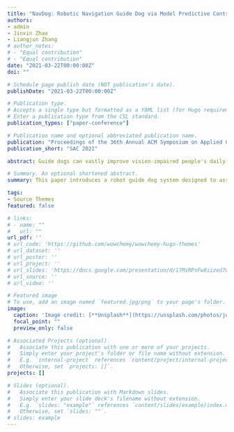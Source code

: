 ```yaml
---
title: "NavDog: Robotic Navigation Guide Dog via Model Predictive Control and Human-Robot Modeling"
authors:
- admin
- Jinxin Zhao
- Liangjun Zhang
# author_notes:
# - "Equal contribution"
# - "Equal contribution"
date: "2021-03-22T00:00:00Z"
doi: ""

# Schedule page publish date (NOT publication's date).
publishDate: "2021-03-22T00:00:00Z"

# Publication type.
# Accepts a single type but formatted as a YAML list (for Hugo requirements).
# Enter a publication type from the CSL standard.
publication_types: ["paper-conference"]

# Publication name and optional abbreviated publication name.
publication: "Proceedings of the 36th Annual ACM Symposium on Applied Computing"
publication_short: "SAC 2021"

abstract: Guide dogs can vastly improve vision-impaired people's daily-life quality by guiding them to destinations while avoiding obstacles. Animal guide dogs are costly for training. This paper presents a robot guide dog system to take a vision-impaired user to a destination while avoiding obstacles in the environment for both the user and the robot dog. A novel human-robot kinematic model and an MPC-based motion planning and control algorithm are proposed. We implement the method on a wheeled ground robot. All the sensors are mounted on the robot, and the human user does not have to take additional sensor devices. Simulation and real-world experiment results show that the proposed method can tackle challenging navigation tasks in narrow corridors for vision-impaired people.

# Summary. An optional shortened abstract.
summary: This paper introduces a robot guide dog system designed to assist vision-impaired individuals in navigating environments. Using a novel human-robot kinematic model and a Model Predictive Control (MPC) algorithm, this wheeled ground robot can successfully guide users through narrow corridors, avoiding obstacles and enhancing their mobility.

tags:
- Source Themes
featured: false

# links:
# - name: ""
#   url: ""
url_pdf: ''
# url_code: 'https://github.com/wowchemy/wowchemy-hugo-themes'
# url_dataset: ''
# url_poster: ''
# url_project: ''
# url_slides: 'https://docs.google.com/presentation/d/17MiRPsFw8iized7m4K3Ad8J7KvCzSgLO/edit?usp=sharing&ouid=109493805994328969677&rtpof=true&sd=true'
# url_source: ''
# url_video: ''

# Featured image
# To use, add an image named `featured.jpg/png` to your page's folder. 
image:
  caption: 'Image credit: [**Unsplash**](https://unsplash.com/photos/jdD8gXaTZsc)'
  focal_point: ""
  preview_only: false

# Associated Projects (optional).
#   Associate this publication with one or more of your projects.
#   Simply enter your project's folder or file name without extension.
#   E.g. `internal-project` references `content/project/internal-project/index.md`.
#   Otherwise, set `projects: []`.
projects: []

# Slides (optional).
#   Associate this publication with Markdown slides.
#   Simply enter your slide deck's filename without extension.
#   E.g. `slides: "example"` references `content/slides/example/index.md`.
#   Otherwise, set `slides: ""`.
# slides: example
---
```

